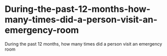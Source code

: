 # During-the-past-12-months-how-many-times-did-a-person-visit-an-emergency-room
During the past 12 months, how many times did a person visit an emergency room
